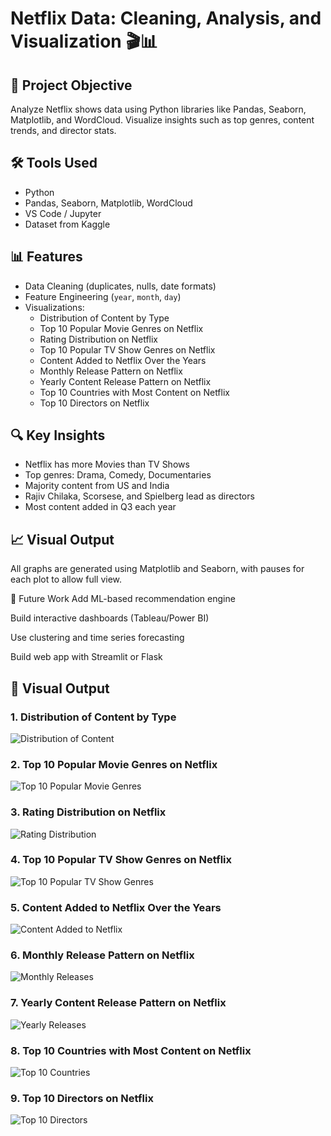 # Netflix Data: Cleaning, Analysis, and Visualization 🎬📊

## 📌 Project Objective
Analyze Netflix shows data using Python libraries like Pandas, Seaborn, Matplotlib, and WordCloud. Visualize insights such as top genres, content trends, and director stats.

## 🛠️ Tools Used
- Python
- Pandas, Seaborn, Matplotlib, WordCloud
- VS Code / Jupyter
- Dataset from Kaggle

## 📊 Features
- Data Cleaning (duplicates, nulls, date formats)
- Feature Engineering (`year`, `month`, `day`)
- Visualizations:
  - Distribution of Content by Type
  - Top 10 Popular Movie Genres on Netflix
  - Rating Distribution on Netflix
  - Top 10 Popular TV Show Genres on Netflix
  - Content Added to Netflix Over the Years
  - Monthly Release Pattern on Netflix
  - Yearly Content Release Pattern on Netflix
  - Top 10 Countries with Most Content on Netflix
  - Top 10 Directors on Netflix

    
## 🔍 Key Insights
- Netflix has more Movies than TV Shows
- Top genres: Drama, Comedy, Documentaries
- Majority content from US and India
- Rajiv Chilaka, Scorsese, and Spielberg lead as directors
- Most content added in Q3 each year

## 📈 Visual Output
All graphs are generated using Matplotlib and Seaborn, with pauses for each plot to allow full view.

🔮 Future Work
Add ML-based recommendation engine

Build interactive dashboards (Tableau/Power BI)

Use clustering and time series forecasting

Build web app with Streamlit or Flask


## 📸 Visual Output

### 1. Distribution of Content by Type
![Distribution of Content](DistributionofContentbyType%20.(png))

### 2. Top 10 Popular Movie Genres on Netflix
![Top 10 Popular Movie Genres](Screenshot%20(446).png)

### 3. Rating Distribution on Netflix
![Rating Distribution](Screenshot%20(447).png)

### 4. Top 10 Popular TV Show Genres on Netflix
![Top 10 Popular TV Show Genres](Screenshot%20(449).png)

### 5. Content Added to Netflix Over the Years
![Content Added to Netflix](Screenshot%20(450).png)

### 6. Monthly Release Pattern on Netflix
![Monthly Releases](Screenshot%20(451).png)

### 7. Yearly Content Release Pattern on Netflix
![Yearly Releases](Screenshot%20(452).png)

### 8. Top 10 Countries with Most Content on Netflix
![Top 10 Countries](Screenshot%20(451).png)

### 9. Top 10 Directors on Netflix
![Top 10 Directors](Screenshot%20(451).png)


